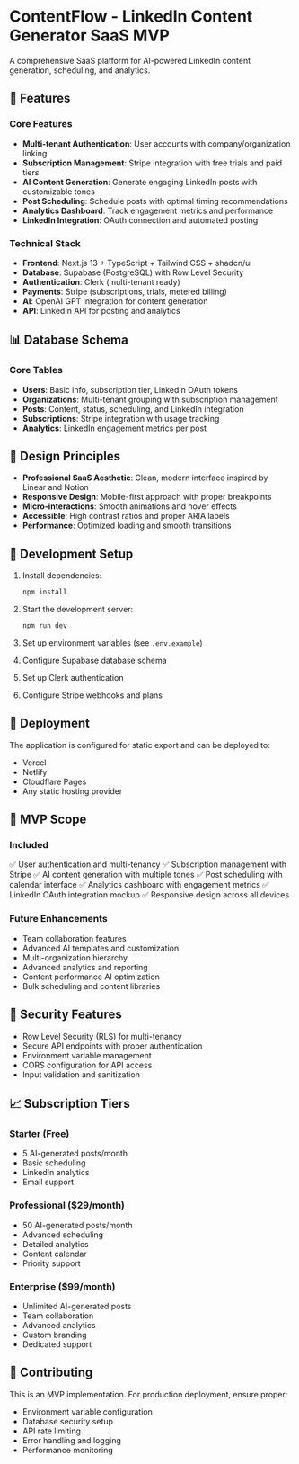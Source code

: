 # ContentFlow - LinkedIn Content Generator SaaS MVP

A comprehensive SaaS platform for AI-powered LinkedIn content generation, scheduling, and analytics.

## 🚀 Features

### Core Features
- **Multi-tenant Authentication**: User accounts with company/organization linking
- **Subscription Management**: Stripe integration with free trials and paid tiers
- **AI Content Generation**: Generate engaging LinkedIn posts with customizable tones
- **Post Scheduling**: Schedule posts with optimal timing recommendations
- **Analytics Dashboard**: Track engagement metrics and performance
- **LinkedIn Integration**: OAuth connection and automated posting

### Technical Stack
- **Frontend**: Next.js 13 + TypeScript + Tailwind CSS + shadcn/ui
- **Database**: Supabase (PostgreSQL) with Row Level Security
- **Authentication**: Clerk (multi-tenant ready)
- **Payments**: Stripe (subscriptions, trials, metered billing)
- **AI**: OpenAI GPT integration for content generation
- **API**: LinkedIn API for posting and analytics

## 📊 Database Schema

### Core Tables
- **Users**: Basic info, subscription tier, LinkedIn OAuth tokens
- **Organizations**: Multi-tenant grouping with subscription management
- **Posts**: Content, status, scheduling, and LinkedIn integration
- **Subscriptions**: Stripe integration with usage tracking
- **Analytics**: LinkedIn engagement metrics per post

## 🎨 Design Principles

- **Professional SaaS Aesthetic**: Clean, modern interface inspired by Linear and Notion
- **Responsive Design**: Mobile-first approach with proper breakpoints
- **Micro-interactions**: Smooth animations and hover effects
- **Accessible**: High contrast ratios and proper ARIA labels
- **Performance**: Optimized loading and smooth transitions

## 🔧 Development Setup

1. Install dependencies:
   ```bash
   npm install
   ```

2. Start the development server:
   ```bash
   npm run dev
   ```

3. Set up environment variables (see `.env.example`)

4. Configure Supabase database schema

5. Set up Clerk authentication

6. Configure Stripe webhooks and plans

## 🚀 Deployment

The application is configured for static export and can be deployed to:
- Vercel
- Netlify  
- Cloudflare Pages
- Any static hosting provider

## 📝 MVP Scope

### Included
✅ User authentication and multi-tenancy
✅ Subscription management with Stripe
✅ AI content generation with multiple tones
✅ Post scheduling with calendar interface
✅ Analytics dashboard with engagement metrics
✅ LinkedIn OAuth integration mockup
✅ Responsive design across all devices

### Future Enhancements
- Team collaboration features
- Advanced AI templates and customization
- Multi-organization hierarchy
- Advanced analytics and reporting
- Content performance AI optimization
- Bulk scheduling and content libraries

## 🔐 Security Features

- Row Level Security (RLS) for multi-tenancy
- Secure API endpoints with proper authentication
- Environment variable management
- CORS configuration for API access
- Input validation and sanitization

## 📈 Subscription Tiers

### Starter (Free)
- 5 AI-generated posts/month
- Basic scheduling
- LinkedIn analytics
- Email support

### Professional ($29/month)
- 50 AI-generated posts/month
- Advanced scheduling
- Detailed analytics
- Content calendar
- Priority support

### Enterprise ($99/month)
- Unlimited AI-generated posts
- Team collaboration
- Advanced analytics
- Custom branding
- Dedicated support

## 🤝 Contributing

This is an MVP implementation. For production deployment, ensure proper:
- Environment variable configuration
- Database security setup
- API rate limiting
- Error handling and logging
- Performance monitoring